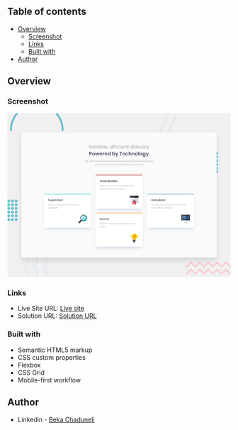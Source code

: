 ## Table of contents

- [Overview](#overview)
  - [Screenshot](#screenshot)
  - [Links](#links)
  - [Built with](#built-with)
- [Author](#author)


## Overview

### Screenshot

![](/design/desktop-preview.jpg)

### Links

- Live Site URL: [Live site](https://bekaChaduneli.github.io/four-card-feature-section-master)
- Solution URL: [Solution URL](https://github.com/bekaChaduneli/four-card-feature-section-master)

### Built with

- Semantic HTML5 markup
- CSS custom properties
- Flexbox
- CSS Grid
- Mobile-first workflow

## Author

- Linkedin - [Beka Chaduneli](https://www.linkedin.com/in/beka-chaduneli-28203422b/)
